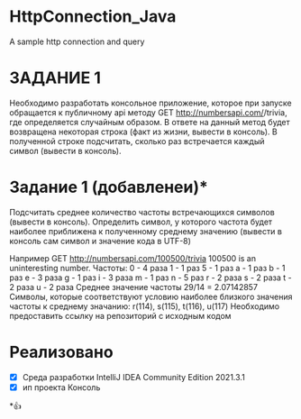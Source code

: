 # HttpConnection_Java
A sample http connection and query 
#               ЗАДАНИЕ 1
 Необходимо разработать консольное приложение, которое при запуске обращается к публичному api методу GET http://numbersapi.com/<number>/trivia, 
 где <number> определяется случайным образом.
В ответе на данный метод будет возвращена некоторая строка (факт из жизни, вывести в консоль). В полученной строке подсчитать, сколько раз встречается каждый символ (вывести в консоль).

#             Задание 1 (добавленеи)*
Подсчитать среднее количество частоты встречающихся символов (вывести в консоль). Определить символ, у которого частота будет наиболее приближена к полученному среднему значению (вывести в консоль сам символ и значение кода в UTF-8)


Например
GET http://numbersapi.com/100500/trivia
100500 is an uninteresting number.
Частоты:
0 - 4 раза
1 - 1 раз
5 - 1 раз
a - 1 раз
b - 1 раз
e - 3 раза
g - 1 раз
i - 3 раза
m - 1 раз
n - 5 раз
r - 2 раза
s - 2 раза
t - 2 раза
u - 2 раза
Среднее значение частоты 29/14 = 2.07142857
Символы, которые соответствуют условию наиболее близкого значения частоты к среднему значанию: r(114), s(115), t(116), u(117)
Необходимо предоставить ссылку на репозиторий с исходным кодом

#            Реализовано
- [x] Среда разработки IntelliJ IDEA Community Edition 2021.3.1
- [x] ип проекта Консоль
 
*:+1:
